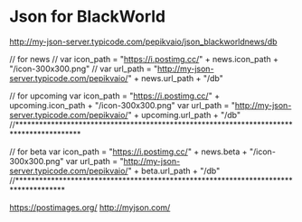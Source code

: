 # Json for BlackWorld

http://my-json-server.typicode.com/pepikvaio/json_blackworldnews/db

// for news
// var icon_path = "https://i.postimg.cc/" + news.icon_path + "/icon-300x300.png"
// var url_path = "http://my-json-server.typicode.com/pepikvaio/" + news.url_path + "/db"


// for upcoming
var icon_path = "https://i.postimg.cc/" + upcoming.icon_path + "/icon-300x300.png"
var url_path = "http://my-json-server.typicode.com/pepikvaio/" + upcoming.url_path + "/db"
//****************************************************************************************

// for beta
var icon_path = "https://i.postimg.cc/" + news.beta + "/icon-300x300.png"
var url_path = "http://my-json-server.typicode.com/pepikvaio/" + beta.url_path + "/db"
//************************************************************************************


https://postimages.org/
http://myjson.com/
